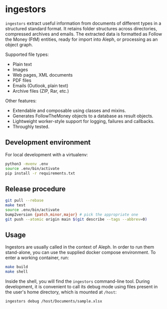 # ingestors

``ingestors`` extract useful information from documents of different types in
a structured standard format. It retains folder structures across directories,
compressed archives and emails. The extracted data is formatted as Follow the 
Money (FtM) entities, ready for import into Aleph, or processing as an object
graph.

Supported file types:

* Plain text
* Images
* Web pages, XML documents
* PDF files
* Emails (Outlook, plain text)
* Archive files (ZIP, Rar, etc.)

Other features:

* Extendable and composable using classes and mixins.
* Generates FollowTheMoney objects to a database as result objects.
* Lightweight worker-style support for logging, failures and callbacks.
* Throughly tested.

## Development environment

For local development with a virtualenv:

```bash
python3 -mvenv .env
source .env/bin/activate
pip install -r requirements.txt
```

## Release procedure

```bash
git pull --rebase
make test
source .env/bin/activate
bump2version {patch,minor,major} # pick the appropriate one
git push --atomic origin main $(git describe --tags --abbrev=0)
```

## Usage

Ingestors are usually called in the context of Aleph. In order to run them
stand-alone, you can use the supplied docker compose environment. To enter
a working container, run:

```bash
make build
make shell
```

Inside the shell, you will find the `ingestors` command-line tool. During
development, it is convenient to call its debug mode using files present
in the user's home directory, which is mounted at `/host`: 

```bash
ingestors debug /host/Documents/sample.xlsx
```
